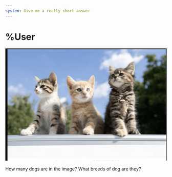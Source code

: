 ```yaml
---
system: Give me a really short answer
---
```

# %User

![image1](cats.png)

How many dogs are in the image? What breeds of dog are they?
<!--llm
# %Assistant

There are no dogs in this image. The image shows three kittens or young cats sitting together outdoors. They appear to be different breeds or colors - one tabby, one ginger, and one with mixed coloring.
llm-->